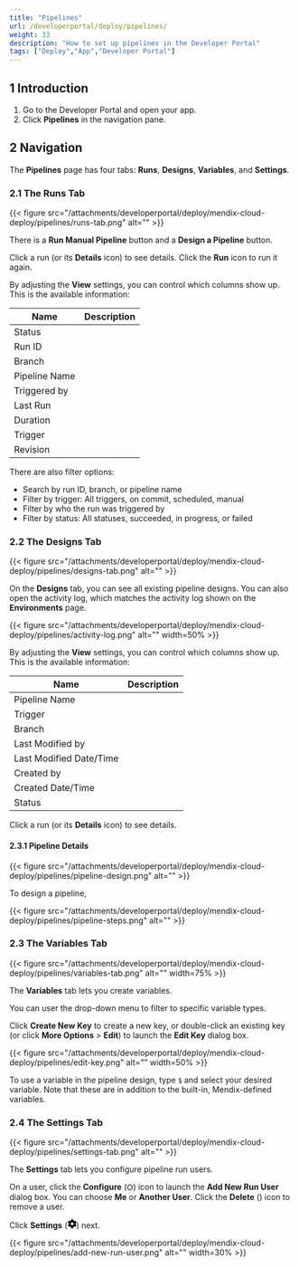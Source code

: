 ```yaml
---
title: "Pipelines"
url: /developerportal/deploy/pipelines/
weight: 33
description: "How to set up pipelines in the Developer Portal"
tags: ["Deploy","App","Developer Portal"]
---
```


## 1 Introduction

1. Go to the Developer Portal and open your app.
1. Click **Pipelines** in the navigation pane.

## 2 Navigation

The **Pipelines** page has four tabs: **Runs**, **Designs**, **Variables**, and **Settings**.

### 2.1 The Runs Tab

{{< figure src="/attachments/developerportal/deploy/mendix-cloud-deploy/pipelines/runs-tab.png" alt="" >}}

There is a **Run Manual Pipeline** button and a **Design a Pipeline** button.

Click a run (or its **Details** icon) to see details. Click the **Run** icon to run it again.

By adjusting the **View** settings, you can control which columns show up. This is the available information:

| Name          | Description |
| ------------- | ----------- |
| Status        |             |
| Run ID        |             |
| Branch        |             |
| Pipeline Name |             |
| Triggered by  |             |
| Last Run      |             |
| Duration      |             |
| Trigger       |             |
| Revision      |             |

There are also filter options: 

* Search by run ID, branch, or pipeline name
* Filter by trigger: All triggers, on commit, scheduled, manual
* Filter by who the run was triggered by
* Filter by status: All statuses, succeeded, in progress, or failed

### 2.2 The Designs Tab

{{< figure src="/attachments/developerportal/deploy/mendix-cloud-deploy/pipelines/designs-tab.png" alt="" >}}

On the **Designs** tab, you can see all existing pipeline designs. You can also open the activity log, which matches the activity log shown on the **Environments** page.

{{< figure src="/attachments/developerportal/deploy/mendix-cloud-deploy/pipelines/activity-log.png" alt="" width=50% >}}

By adjusting the **View** settings, you can control which columns show up. This is the available information:

| Name                    | Description |
| ----------------------- | ----------- |
| Pipeline Name           |             |
| Trigger                 |             |
| Branch                  |             |
| Last Modified by        |             |
| Last Modified Date/Time |             |
| Created by              |             |
| Created Date/Time       |             |
| Status                  |             |

Click a run (or its **Details** icon) to see details.

#### 2.3.1 Pipeline Details

{{< figure src="/attachments/developerportal/deploy/mendix-cloud-deploy/pipelines/pipeline-design.png" alt="" >}}

To design a pipeline, 

{{< figure src="/attachments/developerportal/deploy/mendix-cloud-deploy/pipelines/pipeline-steps.png" alt="" >}}


### 2.3 The Variables Tab

{{< figure src="/attachments/developerportal/deploy/mendix-cloud-deploy/pipelines/variables-tab.png" alt="" width=75% >}}

The **Variables** tab lets you create variables.

You can user the drop-down menu to filter to specific variable types.

Click **Create New Key** to create a new key, or double-click an existing key (or click **More Options** > **Edit**) to launch the **Edit Key** dialog box.

{{< figure src="/attachments/developerportal/deploy/mendix-cloud-deploy/pipelines/edit-key.png" alt="" width=50% >}}

To use a variable in the pipeline design, type `$` and select your desired variable. Note that these are in addition to the built-in, Mendix-defined variables.

### 2.4 The Settings Tab

{{< figure src="/attachments/developerportal/deploy/mendix-cloud-deploy/pipelines/settings-tab.png" alt="" >}}

The **Settings** tab lets you configure pipeline run users.

On a user, click the **Configure** (⛭) icon to launch the **Add New Run User** dialog box. You can choose **Me** or **Another User**. Click the **Delete** (<i class="fa-regular fa-trash-can"></i>) icon to remove a user.

Click **Settings** (<svg xmlns="http://www.w3.org/2000/svg" height="16" width="16" viewBox="0 0 512 512"><path d="M495.9 166.6c3.2 8.7 .5 18.4-6.4 24.6l-43.3 39.4c1.1 8.3 1.7 16.8 1.7 25.4s-.6 17.1-1.7 25.4l43.3 39.4c6.9 6.2 9.6 15.9 6.4 24.6c-4.4 11.9-9.7 23.3-15.8 34.3l-4.7 8.1c-6.6 11-14 21.4-22.1 31.2c-5.9 7.2-15.7 9.6-24.5 6.8l-55.7-17.7c-13.4 10.3-28.2 18.9-44 25.4l-12.5 57.1c-2 9.1-9 16.3-18.2 17.8c-13.8 2.3-28 3.5-42.5 3.5s-28.7-1.2-42.5-3.5c-9.2-1.5-16.2-8.7-18.2-17.8l-12.5-57.1c-15.8-6.5-30.6-15.1-44-25.4L83.1 425.9c-8.8 2.8-18.6 .3-24.5-6.8c-8.1-9.8-15.5-20.2-22.1-31.2l-4.7-8.1c-6.1-11-11.4-22.4-15.8-34.3c-3.2-8.7-.5-18.4 6.4-24.6l43.3-39.4C64.6 273.1 64 264.6 64 256s.6-17.1 1.7-25.4L22.4 191.2c-6.9-6.2-9.6-15.9-6.4-24.6c4.4-11.9 9.7-23.3 15.8-34.3l4.7-8.1c6.6-11 14-21.4 22.1-31.2c5.9-7.2 15.7-9.6 24.5-6.8l55.7 17.7c13.4-10.3 28.2-18.9 44-25.4l12.5-57.1c2-9.1 9-16.3 18.2-17.8C227.3 1.2 241.5 0 256 0s28.7 1.2 42.5 3.5c9.2 1.5 16.2 8.7 18.2 17.8l12.5 57.1c15.8 6.5 30.6 15.1 44 25.4l55.7-17.7c8.8-2.8 18.6-.3 24.5 6.8c8.1 9.8 15.5 20.2 22.1 31.2l4.7 8.1c6.1 11 11.4 22.4 15.8 34.3zM256 336a80 80 0 1 0 0-160 80 80 0 1 0 0 160z"/></svg>) next.

{{< figure src="/attachments/developerportal/deploy/mendix-cloud-deploy/pipelines/add-new-run-user.png" alt="" width=30% >}}
